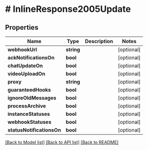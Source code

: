 # # InlineResponse2005Update

## Properties

Name | Type | Description | Notes
------------ | ------------- | ------------- | -------------
**webhookUrl** | **string** |  | [optional]
**ackNotificationsOn** | **bool** |  | [optional]
**chatUpdateOn** | **bool** |  | [optional]
**videoUploadOn** | **bool** |  | [optional]
**proxy** | **string** |  | [optional]
**guaranteedHooks** | **bool** |  | [optional]
**ignoreOldMessages** | **bool** |  | [optional]
**processArchive** | **bool** |  | [optional]
**instanceStatuses** | **bool** |  | [optional]
**webhookStatuses** | **bool** |  | [optional]
**statusNotificationsOn** | **bool** |  | [optional]

[[Back to Model list]](../../README.md#models) [[Back to API list]](../../README.md#endpoints) [[Back to README]](../../README.md)
